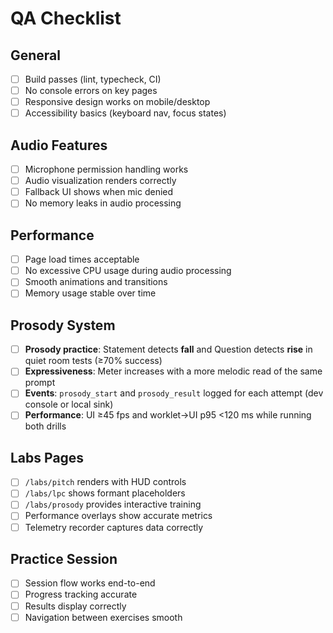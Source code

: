 # QA Checklist

## General
- [ ] Build passes (lint, typecheck, CI)
- [ ] No console errors on key pages
- [ ] Responsive design works on mobile/desktop
- [ ] Accessibility basics (keyboard nav, focus states)

## Audio Features
- [ ] Microphone permission handling works
- [ ] Audio visualization renders correctly
- [ ] Fallback UI shows when mic denied
- [ ] No memory leaks in audio processing

## Performance
- [ ] Page load times acceptable
- [ ] No excessive CPU usage during audio processing
- [ ] Smooth animations and transitions
- [ ] Memory usage stable over time

## Prosody System
- [ ] **Prosody practice**: Statement detects **fall** and Question detects **rise** in quiet room tests (≥70% success)
- [ ] **Expressiveness**: Meter increases with a more melodic read of the same prompt
- [ ] **Events**: `prosody_start` and `prosody_result` logged for each attempt (dev console or local sink)
- [ ] **Performance**: UI ≥45 fps and worklet→UI p95 <120 ms while running both drills

## Labs Pages
- [ ] `/labs/pitch` renders with HUD controls
- [ ] `/labs/lpc` shows formant placeholders
- [ ] `/labs/prosody` provides interactive training
- [ ] Performance overlays show accurate metrics
- [ ] Telemetry recorder captures data correctly

## Practice Session
- [ ] Session flow works end-to-end
- [ ] Progress tracking accurate
- [ ] Results display correctly
- [ ] Navigation between exercises smooth